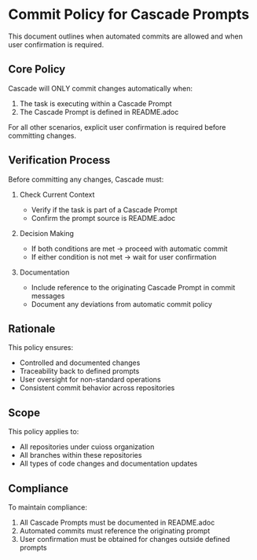 # Commit Policy for Cascade Prompts

This document outlines when automated commits are allowed and when user confirmation is required.

## Core Policy

Cascade will ONLY commit changes automatically when:
1. The task is executing within a Cascade Prompt
2. The Cascade Prompt is defined in README.adoc

For all other scenarios, explicit user confirmation is required before committing changes.

## Verification Process

Before committing any changes, Cascade must:

1. Check Current Context
   - Verify if the task is part of a Cascade Prompt
   - Confirm the prompt source is README.adoc

2. Decision Making
   - If both conditions are met → proceed with automatic commit
   - If either condition is not met → wait for user confirmation

3. Documentation
   - Include reference to the originating Cascade Prompt in commit messages
   - Document any deviations from automatic commit policy

## Rationale

This policy ensures:
- Controlled and documented changes
- Traceability back to defined prompts
- User oversight for non-standard operations
- Consistent commit behavior across repositories

## Scope

This policy applies to:
- All repositories under cuioss organization
- All branches within these repositories
- All types of code changes and documentation updates

## Compliance

To maintain compliance:
1. All Cascade Prompts must be documented in README.adoc
2. Automated commits must reference the originating prompt
3. User confirmation must be obtained for changes outside defined prompts
